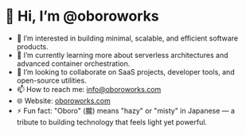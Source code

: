 # 👋 Hi, I’m @oboroworks

- 👀 I’m interested in building minimal, scalable, and efficient software products.
- 🌱 I’m currently learning more about serverless architectures and advanced container orchestration.
- 💞️ I’m looking to collaborate on SaaS projects, developer tools, and open-source utilities.
- 📫 How to reach me: [info@oboroworks.com](mailto:info@oboroworks.com)
- 🌐 Website: [oboroworks.com](https://oboroworks.com)
- ⚡ Fun fact: "Oboro" (朧) means "hazy" or "misty" in Japanese — a tribute to building technology that feels light yet powerful.
